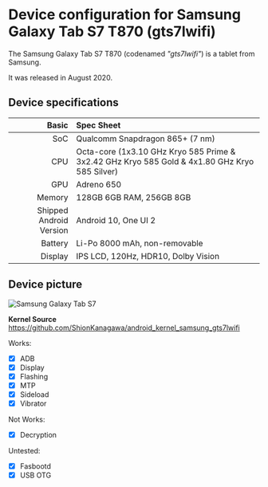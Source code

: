 Device configuration for Samsung Galaxy Tab S7 T870 (gts7lwifi)
=========================================

The Samsung Galaxy Tab S7 T870 (codenamed _"gts7lwifi"_) is a tablet from Samsung.

It was released in August 2020.

## Device specifications

Basic   | Spec Sheet
-------:|:-------------------------
SoC     | Qualcomm Snapdragon 865+ (7 nm)
CPU     | Octa-core (1x3.10 GHz Kryo 585 Prime & 3x2.42 GHz Kryo 585 Gold & 4x1.80 GHz Kryo 585 Silver)
GPU     | Adreno 650
Memory  | 128GB 6GB RAM, 256GB 8GB
Shipped Android Version | Android 10, One UI 2
Battery | Li-Po 8000 mAh, non-removable
Display | IPS LCD, 120Hz, HDR10, Dolby Vision

## Device picture

![Samsung Galaxy Tab S7](https://images.samsung.com/common/galaxy-note20/feature/galaxy-tab-s7/images/galaxy-tab-s7-black-diplay-front-pc.jpg "Galaxy Tab S7")

**Kernel Source** https://github.com/ShionKanagawa/android_kernel_samsung_gts7lwifi

Works:

- [X] ADB
- [X] Display
- [X] Flashing
- [X] MTP
- [X] Sideload
- [X] Vibrator

Not Works:
- [X] Decryption

Untested:
- [X] Fasbootd
- [X] USB OTG
